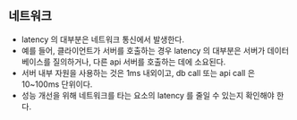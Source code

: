## 네트워크
- latency 의 대부분은 네트워크 통신에서 발생한다.
- 예를 들어, 클라이언트가 서버를 호출하는 경우 latency 의 대부분은 서버가 데이터베이스를 질의하거나, 다른 api 서버를 호출하는 데에 소요된다.
- 서버 내부 자원을 사용하는 것은 1ms 내외이고, db call 또는 api call 은 10~100ms 단위이다.
- 성능 개선을 위해 네트워크를 타는 요소의 latency 를 줄일 수 있는지 확인해야 한다.
